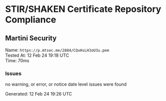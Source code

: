 # STIR/SHAKEN Certificate Repository Compliance

## Martini Security

Name: `https://p.mtsec.me/2884/CQxHsLH3oU3u.pem`\
Tested At: 12 Feb 24 19:18 UTC\
Time: 70ms

### Issues

no warning, or error, or notice date level issues were found

Generated: 12 Feb 24 19:26 UTC